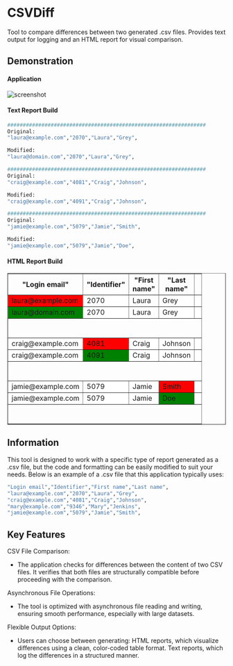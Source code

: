 # CSVDiff
 Tool to compare differences between two generated .csv files. Provides text output for logging and an HTML report for visual comparison.

## Demonstration
#### Application
 ![screenshot](https://i.imgur.com/lN5yuED.png)
#### Text Report Build
```bash
################################################################
Original:
"laura@example.com","2070","Laura","Grey",

Modified:
"laura@domain.com","2070","Laura","Grey",

################################################################
Original:
"craig@example.com","4081","Craig","Johnson",

Modified:
"craig@example.com","4091","Craig","Johnson",

################################################################
Original:
"jamie@example.com","5079","Jamie","Smith",

Modified:
"jamie@example.com","5079","Jamie","Doe",
```
#### HTML Report Build
<html><body><table border='1' style='border-collapse:collapse; width:100%;'><tr><th style='width:17px;'>"Login email"</th><th style='width:10px;'>"Identifier"</th><th style='width:10px;'>"First name"</th><th style='width:9px;'>"Last name"</th><th style='width:0px;'></th></tr><tr><td style='background-color:red;'>laura@example.com</td><td style='background-color:white;'>2070</td><td style='background-color:white;'>Laura</td><td style='background-color:white;'>Grey</td><td style='background-color:white;'></td></tr><tr><td style='background-color:green;'>laura@domain.com</td><td style='background-color:white;'>2070</td><td style='background-color:white;'>Laura</td><td style='background-color:white;'>Grey</td><td style='background-color:white;'></td></tr><tr><td colspan='100%' style='height:45px;'></td></tr><tr><td style='background-color:white;'>craig@example.com</td><td style='background-color:red;'>4081</td><td style='background-color:white;'>Craig</td><td style='background-color:white;'>Johnson</td><td style='background-color:white;'></td></tr><tr><td style='background-color:white;'>craig@example.com</td><td style='background-color:green;'>4091</td><td style='background-color:white;'>Craig</td><td style='background-color:white;'>Johnson</td><td style='background-color:white;'></td></tr><tr><td colspan='100%' style='height:45px;'></td></tr><tr><td style='background-color:white;'>jamie@example.com</td><td style='background-color:white;'>5079</td><td style='background-color:white;'>Jamie</td><td style='background-color:red;'>Smith</td><td style='background-color:white;'></td></tr><tr><td style='background-color:white;'>jamie@example.com</td><td style='background-color:white;'>5079</td><td style='background-color:white;'>Jamie</td><td style='background-color:green;'>Doe</td><td style='background-color:white;'></td></tr><tr><td colspan='100%' style='height:45px;'></td></tr></table></body></html>

## Information
This tool is designed to work with a specific type of report generated as a .csv file, but the code and formatting can be easily modified to suit your needs. Below is an example of a .csv file that this application typically uses:

```bash
"Login email","Identifier","First name","Last name",
"laura@example.com","2070","Laura","Grey",
"craig@example.com","4081","Craig","Johnson",
"mary@example.com","9346","Mary","Jenkins",
"jamie@example.com","5079","Jamie","Smith",
```
## Key Features
CSV File Comparison: 
- The application checks for differences between the content of two CSV files. It verifies that both files are structurally compatible before proceeding with the comparison.

Asynchronous File Operations:
- The tool is optimized with asynchronous file reading and writing, ensuring smooth performance, especially with large datasets.

Flexible Output Options:
- Users can choose between generating:
HTML reports, which visualize differences using a clean, color-coded table format.
Text reports, which log the differences in a structured manner.